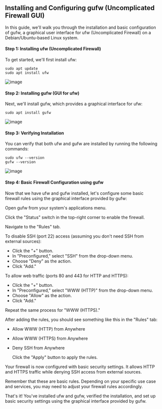## Installing and Configuring gufw (Uncomplicated Firewall GUI)

In this guide, we'll walk you through the installation and basic configuration of gufw, a graphical user interface for ufw (Uncomplicated Firewall) on a Debian/Ubuntu-based Linux system.
#### Step 1: Installing ufw (Uncomplicated Firewall)

To get started, we'll first install ufw:
    
    sudo apt update
    sudo apt install ufw

![image](https://github.com/testcomputer/rando-linux-build/assets/104815254/230cb6d5-a4ab-429f-97b0-4eba109b1ecd)

#### Step 2: Installing gufw (GUI for ufw)

Next, we'll install gufw, which provides a graphical interface for ufw:

    sudo apt install gufw

![image](https://github.com/testcomputer/rando-linux-build/assets/104815254/50d6aa2a-a12a-4754-8632-4740de66e199)


#### Step 3: Verifying Installation

You can verify that both ufw and gufw are installed by running the following commands:

    sudo ufw --version
    gufw --version

![image](https://github.com/testcomputer/rando-linux-build/assets/104815254/6d55337b-cbb2-4941-b59e-0ca3bcc1e133)


#### Step 4: Basic Firewall Configuration using gufw

Now that we have ufw and gufw installed, let's configure some basic firewall rules using the graphical interface provided by gufw:

  Open gufw from your system's applications menu.

  Click the "Status" switch in the top-right corner to enable the firewall.

  Navigate to the "Rules" tab.

  To disable SSH (port 22) access (assuming you don't need SSH from external sources):

- Click the "+" button.
- In "Preconfigured," select "SSH" from the drop-down menu.
- Choose "Deny" as the action.
- Click "Add."

To allow web traffic (ports 80 and 443 for HTTP and HTTPS):


- Click the "+" button.
- In "Preconfigured," select "WWW (HTTP)" from the drop-down menu.
- Choose "Allow" as the action.
- Click "Add."

Repeat the same process for "WWW (HTTPS)."

After adding the rules, you should see something like this in the "Rules" tab:


- Allow WWW (HTTP) from Anywhere
- Allow WWW (HTTPS) from Anywhere
- Deny SSH from Anywhere

  Click the "Apply" button to apply the rules.

Your firewall is now configured with basic security settings. It allows HTTP and HTTPS traffic while denying SSH access from external sources.

Remember that these are basic rules. Depending on your specific use case and services, you may need to adjust your firewall rules accordingly.

That's it! You've installed ufw and gufw, verified the installation, and set up basic security settings using the graphical interface provided by gufw.
